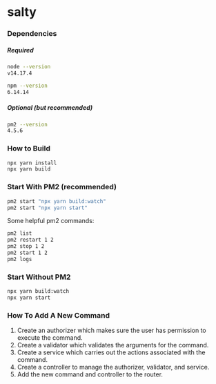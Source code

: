 # salty

### Dependencies

##### Required

```sh
node --version
v14.17.4

npm --version
6.14.14
```

##### Optional (but recommended)

```sh
pm2 --version
4.5.6
```

### How to Build

```sh
npx yarn install
npx yarn build
```

### Start With PM2 (recommended)

```sh
pm2 start "npx yarn build:watch"
pm2 start "npx yarn start"
```

Some helpful pm2 commands:

```sh
pm2 list
pm2 restart 1 2
pm2 stop 1 2
pm2 start 1 2
pm2 logs
```

### Start Without PM2

```sh
npx yarn build:watch
npx yarn start
```

### How To Add A New Command

1. Create an authorizer which makes sure the user has permission to execute the command.
1. Create a validator which validates the arguments for the command.
1. Create a service which carries out the actions associated with the command.
1. Create a controller to manage the authorizer, validator, and service.
1. Add the new command and controller to the router.
